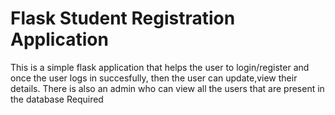 # Flask Student Registration Application
This is a simple flask application that helps the user to login/register and once the user logs in succesfully, then the user can update,view their details.
There is also an admin who can view all the users that are present in the database Required
